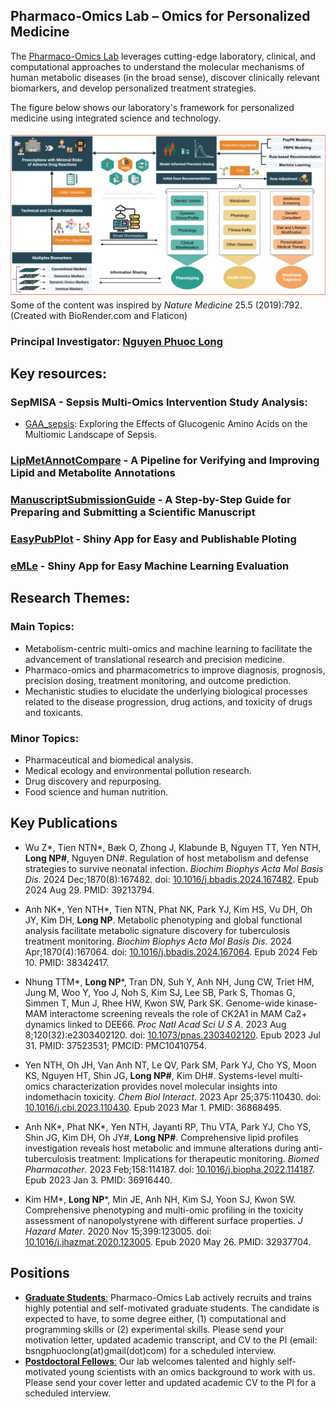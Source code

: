 ## Pharmaco-Omics Lab – Omics for Personalized Medicine
The [Pharmaco-Omics Lab](https://pharmomicslab.site/) leverages cutting-edge laboratory, clinical, and computational approaches to understand the molecular mechanisms of human metabolic diseases (in the broad sense), discover clinically relevant biomarkers, and develop personalized treatment strategies.

The figure below shows our laboratory's framework for personalized medicine using integrated science and technology.

![Framework Figure](https://github.com/Pharmaco-OmicsLab/Pharmaco-OmicsLab/blob/main/PharmOmics_Lab_Git.png?raw=true)
Some of the content was inspired by *Nature Medicine* 25.5 (2019):792. (Created with BioRender.com and Flaticon)


### Principal Investigator: [Nguyen Phuoc Long](https://scholar.google.com/citations?hl=en&user=_UiVLo4AAAAJ&view_op=list_works&sortby=pubdate)

## Key resources: 

### SepMISA - Sepsis Multi-Omics Intervention Study Analysis: 
- [GAA_sepsis](https://github.com/Pharmaco-OmicsLab/GAA_Sepsis): Exploring the Effects of Glucogenic Amino Acids on the Multiomic Landscape of Sepsis.

### [LipMetAnnotCompare](https://github.com/Pharmaco-OmicsLab/LipMetAnnotCompare) - A Pipeline for Verifying and Improving Lipid and Metabolite Annotations

### [ManuscriptSubmissionGuide](https://github.com/Pharmaco-OmicsLab/ManuscriptSubmissionGuide) - A Step-by-Step Guide for Preparing and Submitting a Scientific Manuscript

### [EasyPubPlot](https://github.com/Pharmaco-OmicsLab/EasyPubPlot) - Shiny App for Easy and Publishable Ploting

### [eMLe](https://github.com/Pharmaco-OmicsLab/eMLe) - Shiny App for Easy Machine Learning Evaluation

## Research Themes:

### Main Topics:
- Metabolism-centric multi-omics and machine learning to facilitate the advancement of translational research and precision medicine.
- Pharmaco-omics and pharmacometrics to improve diagnosis, prognosis, precision dosing, treatment monitoring, and outcome prediction.
- Mechanistic studies to elucidate the underlying biological processes related to the disease progression, drug actions, and toxicity of drugs and toxicants.

### Minor Topics:
- Pharmaceutical and biomedical analysis.
- Medical ecology and environmental pollution research.
- Drug discovery and repurposing.
- Food science and human nutrition.

## Key Publications

- Wu Z*, Tien NTN*, Bæk O, Zhong J, Klabunde B, Nguyen TT, Yen NTH, **Long NP#**, Nguyen DN#. Regulation of host metabolism and defense strategies to survive neonatal infection. *Biochim Biophys Acta Mol Basis Dis*. 2024 Dec;1870(8):167482. doi: [10.1016/j.bbadis.2024.167482](https://doi.org/10.1016/j.bbadis.2024.167482). Epub 2024 Aug 29. PMID: 39213794.

- Anh NK*, Yen NTH*, Tien NTN, Phat NK, Park YJ, Kim HS, Vu DH, Oh JY, Kim DH, **Long NP**. Metabolic phenotyping and global functional analysis facilitate metabolic signature discovery for tuberculosis treatment monitoring. *Biochim Biophys Acta Mol Basis Dis*. 2024 Apr;1870(4):167064. doi: [10.1016/j.bbadis.2024.167064](https://doi.org/10.1016/j.bbadis.2024.167064). Epub 2024 Feb 10. PMID: 38342417.

- Nhung TTM*, **Long NP***, Tran DN, Suh Y, Anh NH, Jung CW, Triet HM, Jung M, Woo Y, Yoo J, Noh S, Kim SJ, Lee SB, Park S, Thomas G, Simmen T, Mun J, Rhee HW, Kwon SW, Park SK. Genome-wide kinase-MAM interactome screening reveals the role of CK2A1 in MAM Ca2+ dynamics linked to DEE66. *Proc Natl Acad Sci U S A*. 2023 Aug 8;120(32):e2303402120. doi: [10.1073/pnas.2303402120](https://doi.org/10.1073/pnas.2303402120). Epub 2023 Jul 31. PMID: 37523531; PMCID: PMC10410754.

- Yen NTH, Oh JH, Van Anh NT, Le QV, Park SM, Park YJ, Cho YS, Moon KS, Nguyen HT, Shin JG, **Long NP#**, Kim DH#. Systems-level multi-omics characterization provides novel molecular insights into indomethacin toxicity. *Chem Biol Interact*. 2023 Apr 25;375:110430. doi: [10.1016/j.cbi.2023.110430](https://doi.org/10.1016/j.cbi.2023.110430). Epub 2023 Mar 1. PMID: 36868495.

- Anh NK*, Phat NK*, Yen NTH, Jayanti RP, Thu VTA, Park YJ, Cho YS, Shin JG, Kim DH, Oh JY#, **Long NP#**. Comprehensive lipid profiles investigation reveals host metabolic and immune alterations during anti-tuberculosis treatment: Implications for therapeutic monitoring. *Biomed Pharmacother*. 2023 Feb;158:114187. doi: [10.1016/j.biopha.2022.114187](https://doi.org/10.1016/j.biopha.2022.114187). Epub 2023 Jan 3. PMID: 36916440.
  
- Kim HM*, **Long NP***, Min JE, Anh NH, Kim SJ, Yoon SJ, Kwon SW. Comprehensive phenotyping and multi-omic profiling in the toxicity assessment of nanopolystyrene with different surface properties. *J Hazard Mater*. 2020 Nov 15;399:123005. doi: [10.1016/j.jhazmat.2020.123005](https://doi.org/10.1016/j.jhazmat.2020.123005). Epub 2020 May 26. PMID: 32937704.

## Positions
- <ins>**Graduate Students**:</ins> Pharmaco-Omics Lab actively recruits and trains highly potential and self-motivated graduate students. The candidate is expected to have, to some degree either, (1) computational and programming skills or (2) experimental skills. Please send your motivation letter, updated academic transcript, and CV to the PI (email: bsngphuoclong(at)gmail(dot)com) for a scheduled interview.
- <ins>**Postdoctoral Fellows**:</ins> Our lab welcomes talented and highly self-motivated young scientists with an omics background to work with us. Please send your cover letter and updated academic CV to the PI for a scheduled interview.
